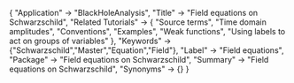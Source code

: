 {
 "Application" -> "BlackHoleAnalysis",
 "Title" -> "Field equations on Schwarzschild",
 "Related Tutorials" -> {
     "Source terms",
     "Time domain amplitudes",
     "Conventions",
     "Examples",
     "Weak functions",
     "Using labels to act on groups of variables"
 },
 "Keywords" -> {"Schwarzschild","Master","Equation","Field"},
 "Label" -> "Field equations",
 "Package" -> "Field equations on Schwarzschild",
 "Summary" -> "Field equations on Schwarzschild",
 "Synonyms" -> {}
 }
